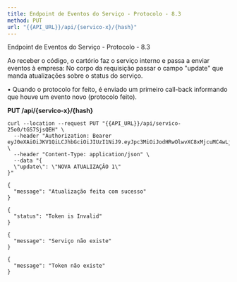 ```yaml
---
title: Endpoint de Eventos do Serviço - Protocolo - 8.3
method: PUT
url: "{{API_URL}}/api/{servico-x}/{hash}"
---
```



Endpoint de Eventos do Serviço - Protocolo - 8.3

Ao receber o código, o cartório faz o serviço interno e passa a enviar eventos à empresa:
No corpo da requisição passar o campo "update" que manda atualizações sobre o status do serviço.

• Quando o protocolo for feito, é enviado um primeiro call-back informando que houve um evento novo (protocolo feito). 

**PUT /api/{servico-x}/{hash}**


```request:cURL
curl --location --request PUT "{{API_URL}}/api/servico-25o0/tGS7SjsQEH" \
  --header "Authorization: Bearer eyJ0eXAiOiJKV1QiLCJhbGciOiJIUzI1NiJ9.eyJpc3MiOiJodHRwOlwvXC8xMjcuMC4wLjE6ODAwMFwvYXBpXC9hdXRlbnRpY2FjYW8iLCJpYXQiOjE1OTEzNzM1NjYsImV4cCI6MTU5MTM3NzE2NiwibmJmIjoxNTkxMzczNTY2LCJqdGkiOiIxSHF3SjRXaW54UjFOdHF1Iiwic3ViIjoiNjgyNjI5YWEtZWM1OS00NTg0LWI3NDgtZjQzNWFmOGQzZjE4IiwicHJ2IjoiYzAxMGM4OGUxMWY0MWM0Njc5YTNmMzVlMmQwYWQ3YTVlOWFiOWNkMCJ9.I6Jnbww9hy8Nhrc7IyK5Z37dxZGxdpKKRIwq6s5r5yE" \
  --header "Content-Type: application/json" \
  --data "{
  \"update\": \"NOVA ATUALIZAÇÂO 1\"
}"
```


```response:200
{
  "message": "Atualização feita com sucesso"
}

```


```response:401
{
  "status": "Token is Invalid"
}

```


```response:404
{
  "message": "Serviço não existe"
}

```


```response:404
{
  "message": "Token não existe"
}

```
